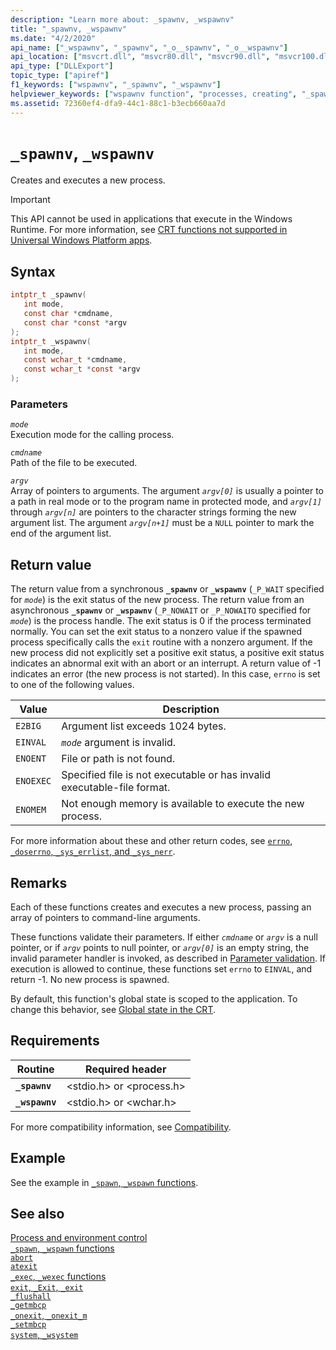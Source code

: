 ```yaml
---
description: "Learn more about: _spawnv, _wspawnv"
title: "_spawnv, _wspawnv"
ms.date: "4/2/2020"
api_name: ["_wspawnv", "_spawnv", "_o__spawnv", "_o__wspawnv"]
api_location: ["msvcrt.dll", "msvcr80.dll", "msvcr90.dll", "msvcr100.dll", "msvcr100_clr0400.dll", "msvcr110.dll", "msvcr110_clr0400.dll", "msvcr120.dll", "msvcr120_clr0400.dll", "ucrtbase.dll", "api-ms-win-crt-process-l1-1-0.dll", "api-ms-win-crt-private-l1-1-0.dll"]
api_type: ["DLLExport"]
topic_type: ["apiref"]
f1_keywords: ["wspawnv", "_spawnv", "_wspawnv"]
helpviewer_keywords: ["wspawnv function", "processes, creating", "_spawnv function", "processes, executing new", "process creation", "_wspawnv function", "spawnv function"]
ms.assetid: 72360ef4-dfa9-44c1-88c1-b3ecb660aa7d
---
```

# `_spawnv`, `_wspawnv`

Creates and executes a new process.

> [!IMPORTANT]
> This API cannot be used in applications that execute in the Windows Runtime. For more information, see [CRT functions not supported in Universal Windows Platform apps](../../cppcx/crt-functions-not-supported-in-universal-windows-platform-apps.md).

## Syntax

```C
intptr_t _spawnv(
   int mode,
   const char *cmdname,
   const char *const *argv
);
intptr_t _wspawnv(
   int mode,
   const wchar_t *cmdname,
   const wchar_t *const *argv
);
```

### Parameters

*`mode`*\
Execution mode for the calling process.

*`cmdname`*\
Path of the file to be executed.

*`argv`*\
Array of pointers to arguments. The argument *`argv[0]`* is usually a pointer to a path in real mode or to the program name in protected mode, and *`argv[1]`* through *`argv[n]`* are pointers to the character strings forming the new argument list. The argument *`argv[n+1]`* must be a `NULL` pointer to mark the end of the argument list.

## Return value

The return value from a synchronous **`_spawnv`** or **`_wspawnv`** (`_P_WAIT` specified for *`mode`*) is the exit status of the new process. The return value from an asynchronous **`_spawnv`** or **`_wspawnv`** (`_P_NOWAIT` or `_P_NOWAITO` specified for *`mode`*) is the process handle. The exit status is 0 if the process terminated normally. You can set the exit status to a nonzero value if the spawned process specifically calls the `exit` routine with a nonzero argument. If the new process did not explicitly set a positive exit status, a positive exit status indicates an abnormal exit with an abort or an interrupt. A return value of -1 indicates an error (the new process is not started). In this case, `errno` is set to one of the following values.

| Value | Description |
|-|-|
| `E2BIG` | Argument list exceeds 1024 bytes. |
| `EINVAL` | *`mode`* argument is invalid. |
| `ENOENT` | File or path is not found. |
| `ENOEXEC` | Specified file is not executable or has invalid executable-file format. |
| `ENOMEM` | Not enough memory is available to execute the new process. |

For more information about these and other return codes, see [`errno`, `_doserrno`, `_sys_errlist`, and `_sys_nerr`](../errno-doserrno-sys-errlist-and-sys-nerr.md).

## Remarks

Each of these functions creates and executes a new process, passing an array of pointers to command-line arguments.

These functions validate their parameters. If either *`cmdname`* or *`argv`* is a null pointer, or if *`argv`* points to null pointer, or *`argv[0]`* is an empty string, the invalid parameter handler is invoked, as described in [Parameter validation](../parameter-validation.md). If execution is allowed to continue, these functions set `errno` to `EINVAL`, and return -1. No new process is spawned.

By default, this function's global state is scoped to the application. To change this behavior, see [Global state in the CRT](../global-state.md).

## Requirements

|Routine|Required header|
|-------------|---------------------|
|**`_spawnv`**|\<stdio.h> or \<process.h>|
|**`_wspawnv`**|\<stdio.h> or \<wchar.h>|

For more compatibility information, see [Compatibility](../compatibility.md).

## Example

See the example in [`_spawn`, `_wspawn` functions](../spawn-wspawn-functions.md).

## See also

[Process and environment control](../process-and-environment-control.md)\
[`_spawn`, `_wspawn` functions](../spawn-wspawn-functions.md)\
[`abort`](abort.md)\
[`atexit`](atexit.md)\
[`_exec`, `_wexec` functions](../exec-wexec-functions.md)\
[`exit`, `_Exit`, `_exit`](exit-exit-exit.md)\
[`_flushall`](flushall.md)\
[`_getmbcp`](getmbcp.md)\
[`_onexit`, `_onexit_m`](onexit-onexit-m.md)\
[`_setmbcp`](setmbcp.md)\
[`system`, `_wsystem`](system-wsystem.md)
